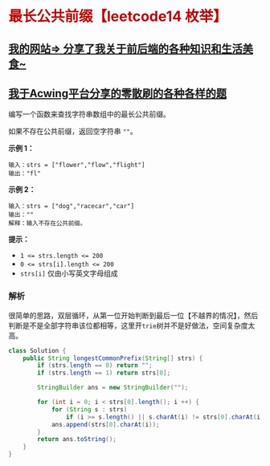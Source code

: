 # <font color='bb000'>最长公共前缀【leetcode14 枚举】</font>

## [我的网站=> 分享了我关于前后端的各种知识和生活美食~](https://www.fanxy.cloud)

## [我于Acwing平台分享的零散刷的各种各样的题](https://www.acwing.com/blog/content/33005/) 

编写一个函数来查找字符串数组中的最长公共前缀。

如果不存在公共前缀，返回空字符串 `""`。

 

**示例 1：**

```
输入：strs = ["flower","flow","flight"]
输出："fl"
```

**示例 2：**

```
输入：strs = ["dog","racecar","car"]
输出：""
解释：输入不存在公共前缀。
```

 

**提示：**

- `1 <= strs.length <= 200`
- `0 <= strs[i].length <= 200`
- `strs[i]` 仅由小写英文字母组成



### 解析 

很简单的思路，双层循环，从第一位开始判断到最后一位【不越界的情况】，然后判断是不是全部字符串该位都相等，这里开`trie`树并不是好做法，空间复杂度太高。

```java
class Solution {
    public String longestCommonPrefix(String[] strs) {
        if (strs.length == 0) return "";
        if (strs.length == 1) return strs[0];

        StringBuilder ans = new StringBuilder("");

        for (int i = 0; i < strs[0].length(); i ++) {
            for (String s : strs)
                if (i >= s.length() || s.charAt(i) != strs[0].charAt(i)) return ans.toString();
            ans.append(strs[0].charAt(i));
        }
        return ans.toString();
    }
}
```

